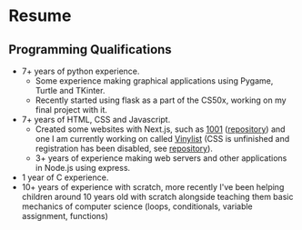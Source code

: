 # Resume

## Programming Qualifications
 - 7+ years of python experience.
    - Some experience making graphical applications using Pygame, Turtle and TKinter.
    - Recently started using flask as a part of the CS50x, working on my final project with it.
 - 7+ years of HTML, CSS and Javascript.
    - Created some websites with Next.js, such as [1001](https://adrianoalasia.com/) ([repository](https://github.com/AdrianoAla/1001-NextJS)) and one I am currently working on called [Vinylist](https://vinylist.vercel.app) (CSS is unfinished and registration has been disabled, see [repository](https://github.com/AdrianoAla/vinyl-collector)).
    - 3+ years of experience making web servers and other applications in Node.js using express.
 - 1 year of C experience.
 - 10+ years of experience with scratch, more recently I've been helping children around 10 years old with scratch alongside teaching them basic mechanics of computer science (loops, conditionals, variable assignment, functions)
 
 
